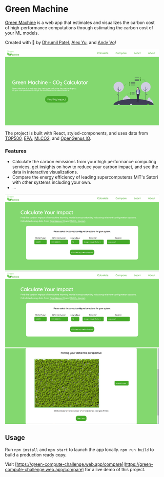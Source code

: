 # Green Machine

[Green Machine](https://green-compute-challenge.web.app/compare) is a web app that estimates and visualizes the carbon cost of high-performance computations through estimating the carbon cost of your ML models.

Created with :sparkling_heart: by [Dhrumil Patel](https://github.com/dhrumilp15), [Alex Yu](https://github.com/uyxela), and [Andy Vo](https://github.com/andyyvo)!

![Screenshot of Green Machine home page](./images/greenmachine-home.png "Green Machine home page")

The project is built with React, styled-components, and uses data from [TOP500](https://www.top500.org/), [EPA](https://www.epa.gov/energy/greenhouse-gas-equivalencies-calculator), [MLCO2](https://github.com/mlco2/impact/tree/master/data), and [OpenGenus IQ](https://iq.opengenus.org/floating-point-operations-per-second-flops-of-machine-learning-models/).

### Features

- Calculate the carbon emissions from your high performance computing services, get insights on how to reduce your carbon impact, and see the data in interactive visualizations.
- Compare the energy efficiency of leading supercomputerss MIT's Satori with other systems including your own.
- ...

![Screenshot of Green Machine home page](./images/greenmachine-calculate1.png "Green Machine home page")
![Screenshot of Green Machine home page](./images/greenmachine-calculate2.png "Green Machine home page")
![Screenshot of Green Machine home page](./images/greenmachine-calculate3.png "Green Machine home page")

## Usage

Run `npm install` and `npm start` to launch the app locally. `npm run build` to build a production ready copy.

Visit [https://green-compute-challenge.web.app/compare](https://green-compute-challenge.web.app/compare) for a live demo of this project.
